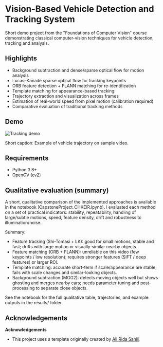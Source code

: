 
# Vision-Based Vehicle Detection and Tracking System

Short demo project from the "Foundations of Computer Vision" course demonstrating classical computer-vision techniques for vehicle detection, tracking and analysis.

## Highlights
- Background subtraction and dense/sparse optical flow for motion analysis
- Lucas–Kanade sparse optical flow for tracking keypoints
- ORB feature detection + FLANN matching for re-identification
- Template matching for appearance-based tracking
- Trajectory extraction and visualization across frames
- Estimation of real-world speed from pixel motion (calibration required)
- Comparative evaluation of traditional tracking methods

## Demo
![Tracking demo](results/Trajectory_TM.jpg)

Short caption: Example of vehicle trajectory on sample video.


## Requirements
- Python 3.8+
- OpenCV (cv2)

## Qualitative evaluation (summary)

A short, qualitative comparison of the implemented approaches is available in the notebook (CapstoneProject_CHKEIR.ipynb). I evaluated each method on a set of practical indicators: stability, repeatability, handling of large/subtle motions, speed, feature density, drift and robustness to illumination/noise.

Summary:
- Feature tracking (Shi-Tomasi + LK): good for small motions, stable and fast; drifts with large motion or visually-similar nearby objects.
- Feature matching (ORB + FLANN): unreliable on this video (few keypoints / low resolution); requires stronger features (SIFT / deep features) or larger ROI.
- Template matching: accurate short-term if scale/appearance are stable; fails with scale changes and similar-looking objects.
- Background subtraction (MOG2): detects moving objects well but shows ghosting and merges nearby cars; needs parameter tuning and post-processing to separate close objects.

See the notebook for the full qualitative table, trajectories, and example outputs in the results/ folder.

## Acknowledgements
**Acknowledgements**
- This project uses a template originally created by [Ali Rida Sahili](https://github.com/Ali-Sahili).
